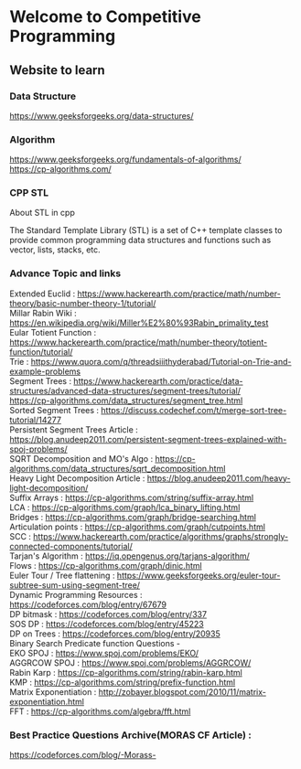 # Welcome to Competitive Programming 

## Website to learn
### Data Structure
https://www.geeksforgeeks.org/data-structures/ <br>
### Algorithm
https://www.geeksforgeeks.org/fundamentals-of-algorithms/<br>
https://cp-algorithms.com/ <br>


###  CPP STL
About STL in cpp

The Standard Template Library (STL)
 is a set of C++ template classes 
to provide common programming 
data structures and functions 
such as vector, lists, stacks, etc.


### Advance Topic and links
Extended Euclid : https://www.hackerearth.com/practice/math/number-theory/basic-number-theory-1/tutorial/ <br>
Millar Rabin Wiki : https://en.wikipedia.org/wiki/Miller%E2%80%93Rabin_primality_test <br>
Eular Totient Function : https://www.hackerearth.com/practice/math/number-theory/totient-function/tutorial/ <br>
Trie : https://www.quora.com/q/threadsiiithyderabad/Tutorial-on-Trie-and-example-problems <br>
Segment Trees : https://www.hackerearth.com/practice/data-structures/advanced-data-structures/segment-trees/tutorial/ <br>
https://cp-algorithms.com/data_structures/segment_tree.html <br>
Sorted Segment Trees : https://discuss.codechef.com/t/merge-sort-tree-tutorial/14277 <br>
Persistent Segment Trees Article : https://blog.anudeep2011.com/persistent-segment-trees-explained-with-spoj-problems/ <br>
SQRT Decomposition and MO's Algo : https://cp-algorithms.com/data_structures/sqrt_decomposition.html <br>
Heavy Light Decomposition Article : https://blog.anudeep2011.com/heavy-light-decomposition/ <br>
Suffix Arrays : https://cp-algorithms.com/string/suffix-array.html <br>
LCA : https://cp-algorithms.com/graph/lca_binary_lifting.html <br>
Bridges  : https://cp-algorithms.com/graph/bridge-searching.html  <br>
Articulation points : https://cp-algorithms.com/graph/cutpoints.html  <br>
SCC : https://www.hackerearth.com/practice/algorithms/graphs/strongly-connected-components/tutorial/ <br>
Tarjan's Algorithm : https://iq.opengenus.org/tarjans-algorithm/ <br>
Flows : https://cp-algorithms.com/graph/dinic.html <br>
Euler Tour / Tree flattening : https://www.geeksforgeeks.org/euler-tour-subtree-sum-using-segment-tree/ <br>
Dynamic Programming Resources : https://codeforces.com/blog/entry/67679 <br>
DP bitmask : https://codeforces.com/blog/entry/337 <br>
SOS DP : https://codeforces.com/blog/entry/45223 <br>
DP on Trees : https://codeforces.com/blog/entry/20935 <br>
Binary Search Predicate function Questions - <br>
EKO SPOJ : https://www.spoj.com/problems/EKO/ <br>
AGGRCOW SPOJ : https://www.spoj.com/problems/AGGRCOW/ <br>
Rabin Karp : https://cp-algorithms.com/string/rabin-karp.html <br>
KMP : https://cp-algorithms.com/string/prefix-function.html <br>
Matrix Exponentiation : http://zobayer.blogspot.com/2010/11/matrix-exponentiation.html  <br>
FFT : https://cp-algorithms.com/algebra/fft.html <br>
### Best Practice Questions Archive(MORAS CF Article)  : <br>
https://codeforces.com/blog/-Morass-<br>




